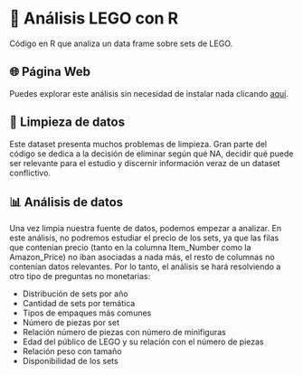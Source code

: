 # 🧱 Análisis LEGO con R
Código en R que analiza un data frame sobre sets de LEGO.  

## 🌐 Página Web
Puedes explorar este análisis sin necesidad de instalar nada clicando [aquí](https://soniaremacha.github.io/Analisis_LEGO_R/Analisis_LEGO.html).

## 🧹 Limpieza de datos
Este dataset presenta muchos problemas de limpieza. Gran parte del código se dedica a la decisión de eliminar según qué NA, decidir qué puede ser relevante para el estudio y discernir información veraz de un dataset conflictivo.

## 📊 Análisis de datos
Una vez limpia nuestra fuente de datos, podemos empezar a analizar. En este análisis, no podremos estudiar el precio de los sets, ya que las filas que contenían precio (tanto en la columna Item_Number como la Amazon_Price) no iban asociadas a nada más, el resto de columnas no contenían datos relevantes. Por lo tanto, el análisis se hará resolviendo a otro tipo de preguntas no monetarias:

- Distribución de sets por año
- Cantidad de sets por temática
- Tipos de empaques más comunes
- Número de piezas por set
- Relación número de piezas con número de minifiguras
- Edad del público de LEGO y su relación con el número de piezas
- Relación peso con tamaño
- Disponibilidad de los sets

